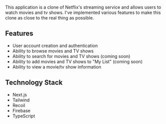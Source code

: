This application is a clone of Netflix's streaming service and allows users to watch movies and tv shows. I've implemented various features to make this clone as close to the real thing as possible.

## Features

* User account creation and authentication
* Ability to browse movies and TV shows
* Ability to search for movies and TV shows (coming soon)
* Ability to add movies and TV shows to "My List" (coming soon)
* Ability to view a movie/tv show information

## Technology Stack

* Next.js
* Tailwind
* Recoil
* Firebase
* TypeScript
